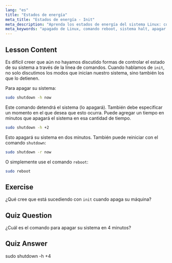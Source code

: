 ```yaml
---
lang: "es"
title: "Estados de energía"
meta_title: "Estados de energía - Init"
meta_description: "Aprenda los estados de energía del sistema Linux: comandos shutdown, reboot y halt. Entienda cómo apagar o reiniciar su sistema Linux de forma segura. ¡Comience con los comandos esenciales!"
meta_keywords: "apagado de Linux, comando reboot, sistema halt, apagar Linux, comandos de Linux, Linux para principiantes, tutorial de Linux, estados del sistema"
---
```


## Lesson Content

Es difícil creer que aún no hayamos discutido formas de controlar el estado de su sistema a través de la línea de comandos. Cuando hablamos de `init`, no solo discutimos los modos que inician nuestro sistema, sino también los que lo detienen.

Para apagar su sistema:

```bash
sudo shutdown -h now
```

Este comando detendrá el sistema (lo apagará). También debe especificar un momento en el que desea que esto ocurra. Puede agregar un tiempo en minutos que apagará el sistema en esa cantidad de tiempo.

```bash
sudo shutdown -h +2
```

Esto apagará su sistema en dos minutos. También puede reiniciar con el comando `shutdown`:

```bash
sudo shutdown -r now
```

O simplemente use el comando `reboot`:

```bash
sudo reboot
```

## Exercise

¿Qué cree que está sucediendo con `init` cuando apaga su máquina?

## Quiz Question

¿Cuál es el comando para apagar su sistema en 4 minutos?

## Quiz Answer

sudo shutdown -h +4
